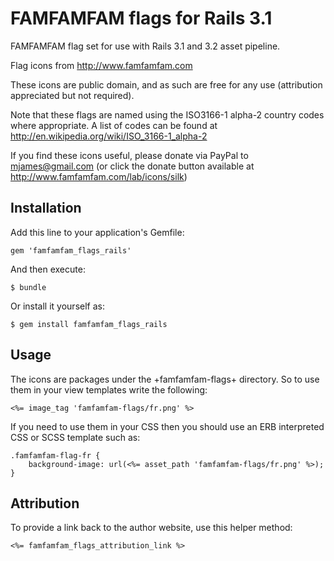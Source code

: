 # FAMFAMFAM flags for Rails 3.1

FAMFAMFAM flag set for use with Rails 3.1 and 3.2 asset pipeline.

Flag icons from http://www.famfamfam.com

These icons are public domain, and as such are free for any use (attribution appreciated but not required).

Note that these flags are named using the ISO3166-1 alpha-2 country codes where appropriate.
A list of codes can be found at http://en.wikipedia.org/wiki/ISO_3166-1_alpha-2

If you find these icons useful, please donate via PayPal to mjames@gmail.com
(or click the donate button available at http://www.famfamfam.com/lab/icons/silk)

## Installation

Add this line to your application's Gemfile:

    gem 'famfamfam_flags_rails'

And then execute:

    $ bundle

Or install it yourself as:

    $ gem install famfamfam_flags_rails

## Usage

The icons are packages under the +famfamfam-flags+ directory.
So to use them in your view templates write the following:

    <%= image_tag 'famfamfam-flags/fr.png' %>

If you need to use them in your CSS then you should use an
ERB interpreted CSS or SCSS template such as:

    .famfamfam-flag-fr {
        background-image: url(<%= asset_path 'famfamfam-flags/fr.png' %>);
    }

## Attribution

To provide a link back to the author website, use this helper method:

    <%= famfamfam_flags_attribution_link %>
